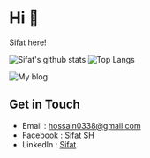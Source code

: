 # Hi 👋
Sifat here!

![Sifat's github stats](https://github-readme-stats.vercel.app/api?username=shhossain&show_icons=true&line_height=21&show_icons=true&theme=nord)
![Top Langs](https://github-readme-stats.vercel.app/api/top-langs/?username=shhossain&show_icons=true&layout=compact&theme=nord&count_private=truecount_private=true)


![My blog](https://github-read-medium.vercel.app/latest?username=sifat777&limit=2&theme=nord)

## Get in Touch
- Email    : [hossain0338@gmail.com](mailto:hossain0338@gmail.com)
- Facebook : [Sifat SH](https://www.facebook.com/sifatsh777)
- LinkedIn : [Sifat](https://www.linkedin.com/in/sifat777/)
